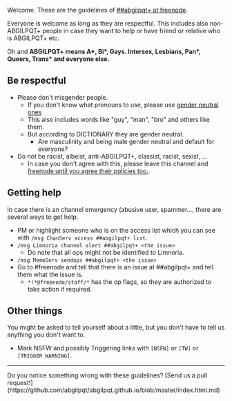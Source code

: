 <!DOCTYPE html>
<html>
<head>
<meta charset="UTF-8" />
<!-- <meta http-equiv="refresh" content="60" /> -->
<meta name="description" content="Code of Conduct and guidelines of \##abgilpqt+ at freenode" />
<meta name="author" content="\##abgilpqt+ ops" />
<link rel="canonical" href="https://abgilpqt.github.io/">
<title>
\#\#abgilpqt+ at freenode
</title>
<link rel="stylesheet" type="text/css" href="css.css" />
</head>
<body>

Welcome. These are the guidelines of [\#\#abgilpqt+ at freenode](http://webchat.freenode.net/?channels=%23%23abgilpqt+).

Everyone is welcome as long as they are respectful. This includes also 
non-ABGILPQT+ people in case they want to help or have friend or relative 
who is ABGILPQT+ etc.

Oh and **ABGILPQT+ means A\*, Bi\*, Gays. Intersex, Lesbians, Pan\*, Queers, Trans\* and everyone else.**

## Be respectful

* Please don't misgender people.
    * If you don't know what pronouns to use, please use [gender neutral ones](http://en.wikipedia.org/wiki/Gender-specific_and_gender-neutral_pronouns#Alternatives_to_generic_he)
    * This also includes words like "guy", "man", "bro" and others like them.
    * But according to DICTIONARY they are gender neutral.
        * Are masculinity and being male gender neutral and default for 
        everyone?
* Do not be racist, albeist, anti-ABGILPQT+, classist, racist, sexist, …
    * In case you don't agree with this, please leave this channel and 
    [freenode until you agree their policies too.](http://freenode.net/policy.shtml#offtopic).

## Getting help

In case there is an channel emergency (abusive user, spammer…, there are 
several ways to get help.

* PM or highlight someone who is on the access list which you can see with 
`/msg ChanServ access ##abgilpqt+ list`.
* `/msg Limnoria channel alert ##abgilpqt+ <the issue>`
    * Do note that all ops might not be identified to Limnoria.
* `/msg MemoServ sendops ##abgilpqt+ <the issue>`
* Go to #freenode and tell that there is an issue at ##abgilpqt+ and tell 
them what the issue is.
    * `*!*@freenode/staff/*` has the op flags, so they are authorized to 
    take action if required.

## Other things

You might be asked to tell yourself about a little, but you don't have to 
tell us anything you don't want to.

* Mark NSFW and possibly Triggering links with `[NSFW]` or `[TW]` or 
`[TRIGGER WARNING]`.


<hr/>
Do you notice something wrong with these guidelines? [Send us a pull request!](https://github.com/abgilpqt/abgilpqt.github.io/blob/master/index.html.md)
</body>
</html>
<!-- vim : set ft=markdown-->
